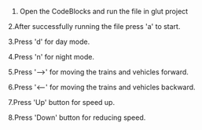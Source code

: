 1. Open the CodeBlocks and run the file in glut project

2.After successfully running the file press 'a' to start.

3.Press 'd' for day mode.

4.Press 'n' for night mode.

5.Press '-->' for moving the trains and vehicles forward.

6.Press '<--' for moving the trains and vehicles backward.

7.Press 'Up' button for speed up.

8.Press 'Down' button for reducing speed.
